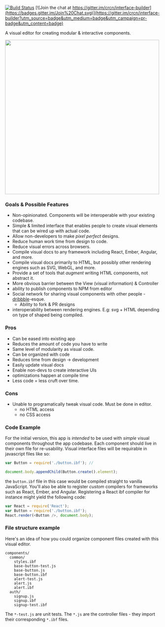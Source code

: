 [![Build Status](https://travis-ci.org/crcn/interface-builder.svg?branch=master)](https://travis-ci.org/crcn/interface-builder) [![Join the chat at https://gitter.im/crcn/interface-builder](https://badges.gitter.im/Join%20Chat.svg)](https://gitter.im/crcn/interface-builder?utm_source=badge&utm_medium=badge&utm_campaign=pr-badge&utm_content=badge)


A visual editor for creating modular & interactive components.

<img src="https://cloud.githubusercontent.com/assets/757408/12023393/e9b9cf50-ad4d-11e5-85db-58ce5232757e.png" width="500px" />

<!--### Motivation-->

<!--

- designs that do not work
- translating designs -> code is tough


-->

### Goals & Possible Features

- Non-opinionated. Components will be interoperable with your existing codebase.
- Simple & limited interface that enables people to create visual elements that can be wired up with actual code.
- Allow non-developers to make *pixel perfect* designs.
- Reduce human work time from design to code.
- Reduce visual errors across browsers.
- Compile visual docs to any framework including React, Ember, Angular, and more.
- Compile visual docs primarily to HTML, but possibly other rendering engines such as SVG, WebGL, and more.
- Provide a set of tools that *augment* writing HTML components, not abstract it.
- More obvious barrier between the View (visual information) & Controller
- ability to publish components to NPM from editor
- Social network for sharing visual components with other people - [dribbble](http://dribbble.com/)-esque.
  - Ability to fork & PR designs
- interoperability between rendering engines. E.g: svg + HTML depending on type of shaped being compiled.


### Pros

- Can be eased into existing app
- Reduces the amount of code you have to write
- Same level of modularity as visual code.
- Can be organized with code
- Reduces time from design -> development
- Easily update visual docs
- Enable non-devs to create interactive UIs
- optimizations happen at compile time
- Less code = less cruft over time.

### Cons

- Unable to programatically tweak visual code. Must be done in editor.
  - no HTML access
  - no CSS access


### Code Example

For the initial version, this app is *intended* to be used with *simple* visual components throughout the app codebase. Each component should live in their own file for re-usability. Visual interface files will be requirable in javascript files like so:

```javascript
var Button = require('./button.ibf'); //

document.body.appendChild(Button.create().element);
```

the `button.ibf` file in this case would be compiled straight to vanilla JavaScript. You'll also be able to register *custom* compilers for frameworks such as React, Ember, and Angular. Registering a React ibf compiler for instance might yield the following code:

```javascript
var React = require('React');
var Button = require('./button.ibf');
React.render(<Button />, document.body);
```

### File structure example

Here's an idea of how you could organize component files created with this visual editor.

```
components/
  common/
    styles.ibf
    base-button-test.js
    base-button.js
    base-button.ibf
    alert-test.js
    alert.js
    alert.ibf
  auth/
    signup.js
    signup.ibf
    signup-test.ibf
```

The `*-test.js` are unit tests. The `*.js` are the controller files - they import their corresponding `*.ibf` files.
